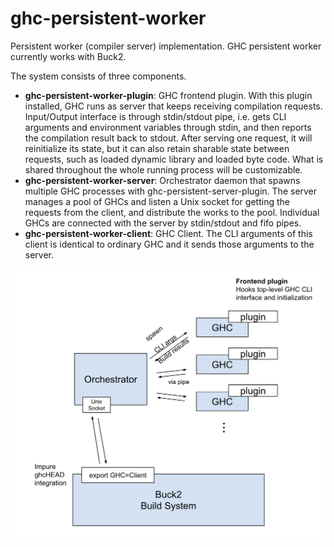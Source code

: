 ghc-persistent-worker
=====================

Persistent worker (compiler server) implementation. 
GHC persistent worker currently works with Buck2.

The system consists of three components. 

* **ghc-persistent-worker-plugin**: GHC frontend plugin. With this plugin installed, 
  GHC runs as server that keeps receiving compilation requests. Input/Output interface 
  is through stdin/stdout pipe, i.e. gets CLI arguments and environment variables 
  through stdin, and then reports the compilation result back to stdout. 
  After serving one request, it will reinitialize its state, but it can also retain 
  sharable state between requests, such as loaded dynamic library and loaded byte code.
  What is shared throughout the whole running process will be customizable.
* **ghc-persistent-worker-server**: Orchestrator daemon that spawns multiple GHC processes 
  with ghc-persistent-server-plugin. The server manages a pool of GHCs and listen a Unix 
  socket for getting the requests from the client, and distribute the works to the pool.
  Individual GHCs are connected with the server by stdin/stdout and fifo pipes.
* **ghc-persistent-worker-client**: GHC Client. The CLI arguments of this client is identical
  to ordinary GHC and it sends those arguments to the server. 

![Configuration](docs/config.png)
